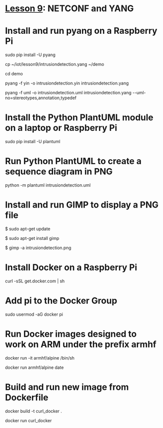 # <a href="https://goo.gl/RIzzfl">Lesson 9</a>: NETCONF and YANG

# Install and run pyang on a Raspberry Pi

sudo pip install -U pyang

cp ~/iot/lesson9/intrusiondetection.yang ~/demo

cd demo

pyang -f yin -o intrusiondetection.yin intrusiondetection.yang

pyang -f uml -o intrusiondetection.uml intrusiondetection.yang --uml-no=stereotypes,annotation,typedef

# Install the Python PlantUML module on a laptop or Raspberry Pi

sudo pip install -U plantuml

# Run Python PlantUML to create a sequence diagram in PNG

python -m plantuml intrusiondetection.uml

# Install and run GIMP to display a PNG file

$ sudo apt-get update

$ sudo apt-get install gimp

$ gimp -a intrusiondetection.png

# Install Docker on a Raspberry Pi

curl -sSL get.docker.com | sh

# Add pi to the Docker Group

sudo usermod -aG docker pi

# Run Docker images designed to work on ARM under the prefix armhf

docker run -it armhf/alpine /bin/sh

docker run armhf/alpine date

# Build and run new image from Dockerfile

docker build -t curl_docker .

docker run curl_docker

